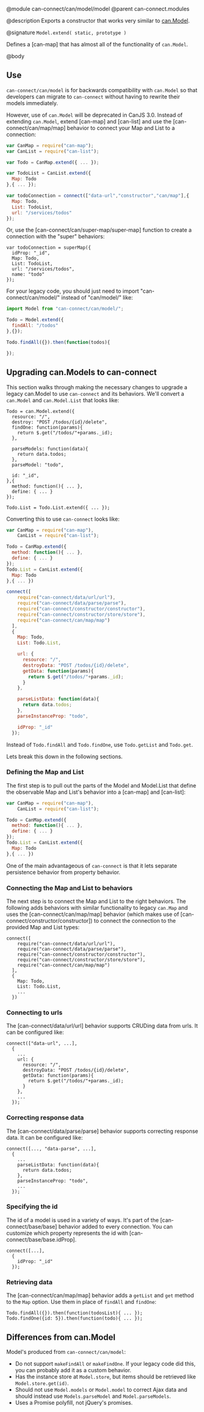 @module can-connect/can/model/model
@parent can-connect.modules

@description Exports a constructor that works very similar to [can.Model](http://canjs.com/docs/can.Model.html).

@signature `Model.extend( static, prototype )`

  Defines a [can-map] that has almost all of the functionality of
  `can.Model`.

@body

## Use

`can-connect/can/model` is for backwards compatibility
with `can.Model` so that developers can migrate
to `can-connect` without having to rewrite their models immediately.

However, use of `can.Model` will be deprecated in CanJS 3.0. Instead of extending `can.Model`,
extend [can-map] and [can-list] and use the [can-connect/can/map/map] behavior to connect your Map and List to a connection:

```js
var CanMap = require("can-map");
var CanList = require("can-list");

var Todo = CanMap.extend({ ... });

var TodoList = CanList.extend({
  Map: Todo
},{ ... });

var todoConnection = connect(["data-url","constructor","can/map"],{
  Map: Todo,
  List: TodoList,
  url: "/services/todos"
});
```

Or, use the [can-connect/can/super-map/super-map] function to create a connection with the "super" behaviors:

```
var todoConnection = superMap({
  idProp: "_id",
  Map: Todo,
  List: TodoList,
  url: "/services/todos",
  name: "todo"
});
```

For your legacy code, you should just need to import "can-connect/can/model/" instead of "can/model/" like:

```js
import Model from "can-connect/can/model/";

Todo = Model.extend({
  findAll: "/todos"
},{});

Todo.findAll({}).then(function(todos){

});
```

## Upgrading can.Models to can-connect

This section walks through making the necessary changes to upgrade a legacy can.Model to use `can-connect` and its
behaviors.  We'll convert a `can.Model` and `can.Model.List` that looks like:

```
Todo = can.Model.extend({
  resource: "/",
  destroy: "POST /todos/{id}/delete",
  findOne: function(params){
    return $.get("/todos/"+params._id);
  },

  parseModels: function(data){
    return data.todos;
  },
  parseModel: "todo",

  id: "_id",
},{
  method: function(){ ... },
  define: { ... }
});

Todo.List = Todo.List.extend({ ... });
```

Converting this to use `can-connect` looks like:

```js
var CanMap = require("can-map"),
	CanList = require("can-list");

Todo = CanMap.extend({
  method: function(){ ... },
  define: { ... }
});
Todo.List = CanList.extend({
  Map: Todo
},{ ... })

connect([
	require("can-connect/data/url/url"),
	require("can-connect/data/parse/parse"),
	require("can-connect/constructor/constructor"),
	require("can-connect/constructor/store/store"),
	require("can-connect/can/map/map")
  ],
  {
    Map: Todo,
    List: Todo.List,

    url: {
      resource: "/",
      destroyData: "POST /todos/{id}/delete",
      getData: function(params){
        return $.get("/todos/"+params._id);
      }
    },

    parseListData: function(data){
      return data.todos;
    },
    parseInstanceProp: "todo",

    idProp: "_id"
  });
```

Instead of `Todo.findAll` and `Todo.findOne`, use `Todo.getList` and `Todo.get`.

Lets break this down in the following sections.

### Defining the Map and List

The first step is to pull out the parts of the Model and Model.List that define the
observable Map and List's behavior into a [can-map] and [can-list]:

```js
var CanMap = require("can-map"),
	CanList = require("can-list");

Todo = CanMap.extend({
  method: function(){ ... },
  define: { ... }
});
Todo.List = CanList.extend({
  Map: Todo
},{ ... })
```

One of the main advantageous of `can-connect` is that it lets separate persistence behavior
from property behavior.

### Connecting the Map and List to behaviors

The next step is to connect the Map and List to the right behaviors.  The following
adds behaviors with similar functionality to legacy `can.Map` and uses the [can-connect/can/map/map] behavior
(which makes use of [can-connect/constructor/constructor]) to connect the connection to the provided Map and List types:

```
connect([
	require("can-connect/data/url/url"),
	require("can-connect/data/parse/parse"),
	require("can-connect/constructor/constructor"),
	require("can-connect/constructor/store/store"),
	require("can-connect/can/map/map")
  ],
  {
    Map: Todo,
    List: Todo.List,
    ...
  })
```

### Connecting to urls

The [can-connect/data/url/url] behavior supports CRUDing data from urls.  It can be configured like:

```
connect(["data-url", ...],
  {
    ...
    url: {
      resource: "/",
      destroyData: "POST /todos/{id}/delete",
      getData: function(params){
        return $.get("/todos/"+params._id);
      }
    },
    ...
  });
```

### Correcting response data

The [can-connect/data/parse/parse] behavior supports correcting response data.  It can be configured like:

```
connect([..., "data-parse", ...],
  {
    ...
    parseListData: function(data){
      return data.todos;
    },
    parseInstanceProp: "todo",
    ...
  });
```

### Specifying the id

The id of a model is used in a variety of ways.  It's part of the [can-connect/base/base] behavior
added to every connection.  You can customize which property represents the id with [can-connect/base/base.idProp].

```
connect([...],
  {
    idProp: "_id"
  });
```

### Retrieving data

The [can-connect/can/map/map] behavior adds a `getList` and `get` method to the `Map` option.  Use them in
place of `findAll` and `findOne`:

```
Todo.findAll({}).then(function(todosList){ ... });
Todo.findOne({id: 5}).then(function(todo){ ... });
```

## Differences from can.Model

Model's produced from `can-connect/can/model`:

 - Do not support `makeFindAll` or `makeFindOne`.  If your legacy code did this, you can probably add it as a custom behavior.
 - Has the instance store at `Model.store`, but items should be retrieved like `Model.store.get(id)`.
 - Should not use `Model.models` or `Model.model` to correct Ajax data and should instead use `Models.parseModel` and `Model.parseModels`.
 - Uses a Promise polyfill, not jQuery's promises.

